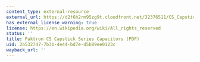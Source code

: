 ```yaml
---
content_type: external-resource
external_url: https://d2f6h2rm95zg9t.cloudfront.net/32376511/CS_Capstick_27515424.pdf
has_external_license_warning: true
license: https://en.wikipedia.org/wiki/All_rights_reserved
status: ''
title: Paktron CS Capstick Series Capacitors (PDF)
uid: 2b532747-7b3b-4e44-bd7e-d5b89ee0123c
wayback_url: ''
---
```

